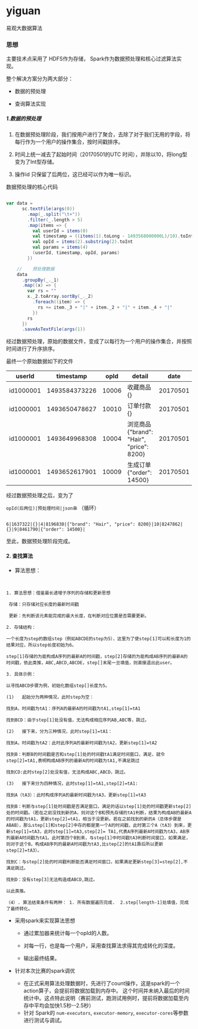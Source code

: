 # yiguan
易观大数据算法
### 思想  

主要技术点采用了 HDFS作为存储， Spark作为数据预处理和核心过滤算法实现。

整个解决方案分为两大部分：  

+ 数据的预处理  

+ 查询算法实现  

##### 1.数据的预处理  

1. 在数据预处理阶段，我们按用户进行了聚合，去除了对于我们无用的字段，将每行作为一个用户的操作集合，按时间戳排序。

2. 时间上统一减去了起始时间（20170501的UTC 时间），并除以10，将long型变为了Int型存储。

3. 操作id 只保留了后两位，这已经可以作为唯一标识。  



数据预处理的核心代码  

```scala

var data =
      sc.textFile(args(0))
        .map(_.split("\t+"))
        .filter(_.length > 5)
        .map(items => {
          val userId = items(0)
          val timestamp = ((items(1).toLong - 1493568000000L)/10).toInt
          val opId = items(2).substring(2).toInt
          val params = items(4)
          (userId, timestamp, opId, params)
        })

    //    预处理数据
    data
      .groupBy(_._1)
      .map((x) => {
        var rs = ""
        x._2.toArray.sortBy(_._2)
          .foreach((item) => {
            rs += item._3 + "|" + item._2 + "|" + item._4 + "|"
          })
        rs
      })
      .saveAsTextFile(args(1))
```  

经过数据预处理，原始的数据文件，变成了以每行为一个用户的操作集合，并按照时间进行了升序排序。  

最终一个原始数据如下的文件  

|userId|timestamp|opId|detail|date|  
|--------|--------------|-----|-------|------|  
|id1000001| 1493584373226| 10006 |收藏商品	{}| 20170501  
|id1000001	|1493650478627	|10010	|订单付款	{}	|20170501  
|id1000001	|1493649968308	|10004	|浏览商品	{"brand": "Hair", "price": 8200}|	20170501  
|id1000001	|1493652617901	|10009	|生成订单	{"order": 14500}	|20170501  


经过数据预处理之后，变为了    

`opId(后两位)|预处理时间|json串` （循环）

```

6|1637322|{}|4|8196830|{"brand": "Hair", "price": 8200}|10|8247862|{}|9|8461790|{"order": 14500}|

```  



至此，数据预处理阶段完成。  



#### 2. 查找算法  

+ 算法思想：  

```


1. 算法思想：借鉴最长递增子序列的存储和更新思想

 存储：只存储对应长度的最新时间戳

 更新：先判断该元素能完成的最大长度，在判断对应位置是否需要更新。

2. 存储结构：

一个长度为step的数组step（例如ABCDE的step为5），这里为了使step[1]可以和长度为1的结果对应，所以step长度初始为6。

step[1]存储的为能构成A序列的最新A的时间戳，step[2]存储的为能构成AB序列的最新A的时间戳，依此类推，ABC,ABCD,ABCDE，step[]末尾一旦填值，则直接退出此user。

3. 具体示例：

以寻找ABCD步骤为例，初始化数组step[]长度为5。

(1)   起始分为两种情况，此时step为空：

找到A，时间戳为tA1：序列A的最新A的时间戳为tA1,step[1]=tA1

找到BCD：由于step[1]处没有值，无法构成相应序列AB,ABC等，跳过。

(2)   接下来，分为三种情况，此时step[1]=tA1：

找到A，时间戳为tA2：此时此序列A的最新时间戳为tA2，更新step[1]=tA2

找到B：判断B的时间戳是否和step[1]处的时间戳tA1满足时间窗口，满足，就令step[2]=tA1,表明构成AB序列的最新A的时间戳为tA1,不满足跳过

找到CD:此时step[2]处没有值，无法构成ABC,ABCD，跳过。

(3)   接下来分为四种情况，此时step[1]=tA1,step[2]=tA1:

找到A（tA3）：此时构成序列A的最新时间戳为tA3，更新step[1]=tA3

找到B：判断与step[1]处时间戳是否满足窗口，满足的话以step[1]处的时间戳更新step[2]处的时间戳。（若在之前没找到新的A，则对这个B和预先存储的tA1判断，结果为构成AB的最新A的时间戳为tA1，更新step[2]=tA1，相当于没更新。若在之前找到的新的A（总体步骤是ABAB），那么step[1]和step[2]中存的都是第一个A的时间戳，此时第三个A（tA3）到来，更新step[1]=tA3，此时step[1]=tA3,step[2]= TA1,代表A序列最新A时间戳为tA3，AB序列最新A时间戳为tA1。此时第四个B到来，与step[1]中时间戳tA3判断时间窗口，如果满足，则对于这个B，构成AB序列的最新A时间戳为tA3,比step[2]的tA1靠后所以更新step[2]=tA3）。

找到C：与step[2]处的时间戳判断能否满足时间窗口，如果满足更新step[3]=step[2],不满足跳过。

找到D：没有step[3]无法构造成ABCD,跳过。

以此类推。  

（4）. 算法结束条件有两种： 1. 所有数据遍历完成.  2.step[length-1]处填值，完成了最终转化。  

```  

+ 采用spark来实现算法思想   

  - 通过累加器来统计每一个opId的人数。  

  - 对每一行，也是每一个用户，采用查找算法求得其完成转化的深度。

  - 输出最终结果。  

+ 针对本次比赛的spark调优  
  - 在正式采用算法处理数据时，先进行了count操作，这是spark的一个action算子，会提前将数据加载到内存中。 这个时间并未纳入最后的时间统计中。这点特此说明（赛前测试，跑测试用例时，提前将数据加载至内存中平均会加快1.5秒--2.5秒）  
  - 针对 Spark的 `num-executors`, `executor-memory`, `executor-cores`等参数进行测试与调试。

